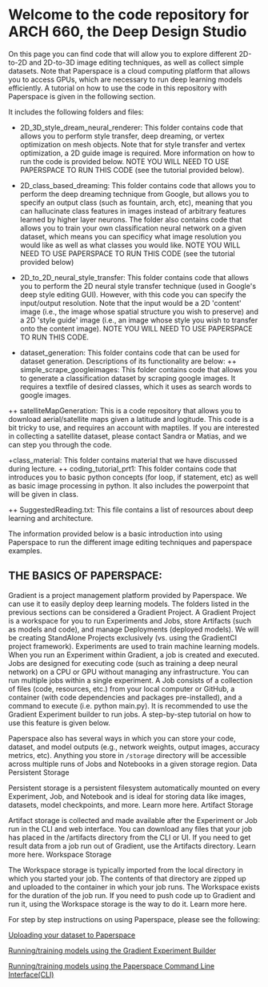 # Welcome to the code repository for ARCH 660, the Deep Design Studio
On this page you can find code that will allow you to explore different 2D-to-2D and 2D-to-3D image editing techniques, as well as collect simple datasets. Note that Paperspace is a cloud computing platform that allows you to access GPUs, which are necessary to run deep learning models efficiently. A tutorial on how to use the code in this repository with Paperspace is given in the following section.


It includes the following folders and files:

+ 2D_3D_style_dream_neural_renderer:
This folder contains code that allows you to perform style transfer, deep dreaming, or vertex optimization on mesh objects. Note that for style transfer and vertex optimization, a 2D guide image is required. More information on how to run the code is provided below. NOTE YOU WILL NEED TO USE PAPERSPACE TO RUN THIS CODE (see the tutorial provided below).

+ 2D_class_based_dreaming:
This folder contains code that allows you to perform the deep dreaming technique from Google, but allows you to specify an output class (such as fountain, arch, etc), meaning that you can hallucinate class features in images instead of arbitrary features learned by higher layer neurons. The folder also contains code that allows you to train your own classification neural network on a given dataset, which means you can specificy what image resolution you would like as well as what classes you would like. NOTE YOU WILL NEED TO USE PAPERSPACE TO RUN THIS CODE (see the tutorial provided below)

+ 2D_to_2D_neural_style_transfer:
This folder contains code that allows you to perform the 2D neural style transfer technique (used in Google's deep style editing GUI). However, with this code you can specify the input/output resolution. Note that the input would be a 2D 'content' image (i.e., the image whose spatial structure you wish to preserve) and a 2D 'style guide' image (i.e., an image whose style you wish to transfer onto the content image). NOTE YOU WILL NEED TO USE PAPERSPACE TO RUN THIS CODE.

+ dataset_generation: 
This folder contains code that can be used for dataset generation. Descriptions of its functionality are below:
++ simple_scrape_googleimages:
This folder contains code that allows you to generate a classification dataset by scraping google images. It requires a textfile of desired classes, which it uses as search words to google images. 

++ satelliteMapGeneration:
This is a code repository that allows you to download aerial/satellite maps given a latitude and logitude. This code is a bit tricky to use, and requires an account with maptiles. If you are interested in collecting a satellite dataset, please contact Sandra or Matias, and we can step you through the code. 

+class_material:
This folder contains material that we have discussed during lecture.
++ coding_tutorial_prt1:
This folder contains code that introduces you to basic python concepts (for loop, if statement, etc) as well as basic image processing in python. It also includes the powerpoint that will be given in class. 

++ SuggestedReading.txt:
This file contains a list of resources about deep learning and architecture. 

The information provided below is a basic introduction into using Paperspace to run the different image editing techniques and paperspace examples. 

## THE BASICS OF PAPERSPACE:
Gradient is a project management platform provided by Paperspace. We can use it to easily deploy deep learning models. 
The folders listed in the previous sections can be considered a Gradient Project. 
A Gradient Project is a workspace for you to run Experiments and Jobs, store Artifacts (such as models and code), and manage Deployments (deployed models). We will be creating StandAlone Projects exclusively (vs. using the GradientCI project framework). Experiments are used to train machine learning models. When you run an Experiment within Gradient, a job is created and executed. Jobs are designed for executing code (such as training a deep neural network) on a CPU or GPU without managing any infrastructure. You can run multiple jobs within a single experiment.
A Job consists of a collection of files (code, resources, etc.) from your local computer or GitHub, a container (with code dependencies and packages pre-installed), and a command to execute (i.e. python main.py). It is recommended to use the Gradient Experiment builder to run jobs. A step-by-step tutorial on how to use this feature is given below.

Paperspace also has several ways in which you can store your code, dataset, and model outputs (e.g., network weights, output images, accuracy metrics, etc). 
Anything you store in `/storage` directory will be accessible across multiple runs of Jobs and Notebooks in a given storage region.
Data
Persistent Storage

Persistent storage is a persistent filesystem automatically mounted on every Experiment, Job, and Notebook and is ideal for storing data like images, datasets, model checkpoints, and more. Learn more here.
Artifact Storage

Artifact storage is collected and made available after the Experiment or Job run in the CLI and web interface. You can download any files that your job has placed in the /artifacts directory from the CLI or UI. If you need to get result data from a job run out of Gradient, use the Artifacts directory. Learn more here.
Workspace Storage

The Workspace storage is typically imported from the local directory in which you started your job. The contents of that directory are zipped up and uploaded to the container in which your job runs. The Workspace exists for the duration of the job run.  If you need to push code up to Gradient and run it, using the Workspace storage is the way to do it. Learn more here.

For step by step instructions on using Paperspace, please see the following:

[Uploading your dataset to Paperspace](paperspace_tutorials/Paperspace_uploadingdata.md)

[Running/training models using the Gradient Experiment Builder](paperspace_tutorials/Paperspace_usingExpBuilder.md)

[Running/training models using the Paperspace Command Line Interface(CLI)](paperspace_tutorials/Paperspace_usingtheCLI.md)

